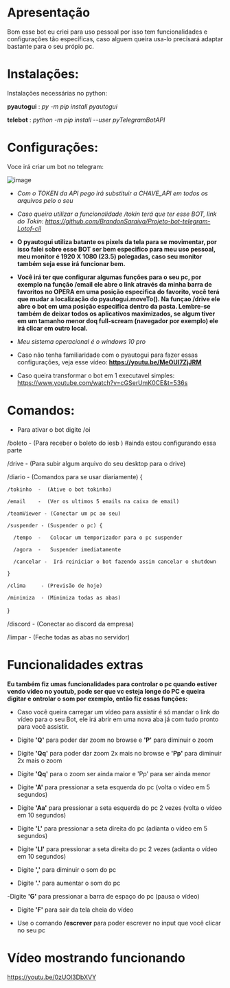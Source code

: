 # Apresentação

Bom esse bot eu criei para uso pessoal por isso tem funcionalidades e configurações tão específicas, caso alguem queira usa-lo precisará adaptar bastante para o seu própio pc.

# Instalações:

Instalações necessárias no python:

**pyautogui** : *py -m pip install pyautogui*

**telebot**   : *python -m pip install --user pyTelegramBotAPI*

# Configurações:

Voce irá criar um bot no telegram: 

![image](https://user-images.githubusercontent.com/90096835/212699272-24838609-8d93-4730-a549-7ef5b6059902.png)


- *Com o TOKEN da API pego irá substituir a CHAVE_API em todos os arquivos pelo o seu*

- *Caso queira utilizar a funcionalidade /tokin terá que ter esse BOT, link do Tokin: https://github.com/BrandonSaraiva/Projeto-bot-telegram-Lotof-cil*

- **O pyautogui utiliza batante os pixels da tela para se movimentar, por isso falei sobre esse BOT ser bem especifico para meu uso pessoal, meu monitor é 1920 X 1080 (23.5) polegadas, caso seu monitor também seja esse irá funcionar bem.**

- **Você irá ter que configurar algumas funções para o seu pc, por exemplo na função /email ele abre o link através da minha barra de favoritos no OPERA em uma posição especifica do favorito, você terá que mudar a localização do pyautogui.moveTo(). Na funçao /drive ele abre o bot em uma posição especifica dentro da pasta. Lembre-se também de deixar todos os aplicativos maximizados, se algum tiver em um tamanho menor doq full-scream (navegador por exemplo) ele irá clicar em outro local.**

- *Meu sistema operacional é o windows 10 pro*

- Caso não tenha familiaridade com o pyautogui para fazer essas configurações, veja esse vídeo: **https://youtu.be/MeOUl7ZjJRM**

- Caso queira transformar o bot em 1 executavel simples: https://www.youtube.com/watch?v=cGSerUmK0CE&t=536s

# Comandos:

- Para ativar o bot digite /oi

/boleto   -  (Para receber o boleto do iesb ) #ainda estou configurando essa parte

/drive    -  (Para subir algum arquivo do seu desktop para o drive)

/diario   -  (Comandos para se usar diariamente) {

    /tokinho  -  (Ative o bot tokinho)
    
    /email    -  (Ver os ultimos 5 emails na caixa de email)
    
    /teamViewer - (Conectar um pc ao seu)

    /suspender - (Suspender o pc) {
    
      /tempo  -   Colocar um temporizador para o pc suspender
    
      /agora  -   Suspender imediatamente
      
      /cancelar -  Irá reiniciar o bot fazendo assim cancelar o shutdown
      
    }
    
    /clima     - (Previsão de hoje)

    /minimiza  - (Minimiza todas as abas)
    
}


/discord  -  (Conectar ao discord da empresa)

/limpar   -  (Feche todas as abas no servidor)

# Funcionalidades extras

**Eu também fiz umas funcionalidades para controlar o pc quando estiver vendo video no youtub, pode ser que vc esteja longe do PC  e queira digitar e ontrolar o som por exemplo, então fiz essas funções:**

- Caso você queira carregar um vídeo para assistir é só mandar o link do vídeo para o seu Bot, ele irá abrir em uma nova aba já com tudo pronto para você assistir.

- Digite **'Q'** para poder dar zoom no browse e **'P'** para diminuir o zoom 

- Digite **'Qq'** para poder dar zoom 2x mais no browse e **'Pp'** para diminuir 2x mais o zoom 

- Digite **'Qq'** para o zoom ser ainda maior e 'Pp' para ser ainda menor

- Digite **'A'** para pressionar a seta esquerda do pc (volta o vídeo em 5 segundos)

- Digite **'Aa'** para pressionar a seta esquerda do pc 2 vezes (volta o vídeo em 10 segundos)

- Digite **'L'** para pressionar a seta direita do pc (adianta o vídeo em 5 segundos)

- Digite **'Ll'** para pressionar a seta direita do pc 2 vezes (adianta o vídeo em 10 segundos)

- Digite **','** para diminuir o som do pc

- Digite **'.'** para aumentar o som do pc

-Digite **'G'** para pressionar a barra de espaço do pc (pausa o vídeo)

- Digite **'F'** para sair da tela cheia do vídeo

- Use o comando **/escrever** para poder escrever no input que você clicar no seu pc

# Vídeo mostrando funcionando
https://youtu.be/0zUOl3DbXVY
